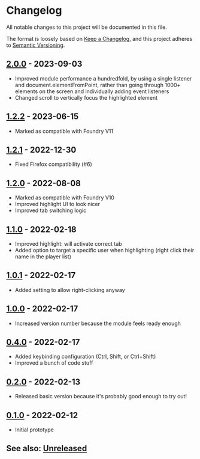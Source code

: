 # Changelog
All notable changes to this project will be documented in this file.

The format is loosely based on [Keep a Changelog](https://keepachangelog.com/en/1.0.0/),
and this project adheres to [Semantic Versioning](https://semver.org/spec/v2.0.0.html).

## [2.0.0] - 2023-09-03
- Improved module performance a hundredfold, by using a single listener and document.elementFromPoint, rather than
going through 1000+ elements on the screen and individually adding event listeners  
- Changed scroll to vertically focus the highlighted element

## [1.2.2] - 2023-06-15
- Marked as compatible with Foundry V11

## [1.2.1] - 2022-12-30
- Fixed Firefox compatibility (#6)

## [1.2.0] - 2022-08-08
- Marked as compatible with Foundry V10
- Improved highlight UI to look nicer
- Improved tab switching logic

## [1.1.0] - 2022-02-18
- Improved highlight: will activate correct tab
- Added option to target a specific user when highlighting (right click their name in the player list)

## [1.0.1] - 2022-02-17
- Added setting to allow right-clicking anyway

## [1.0.0] - 2022-02-17
- Increased version number because the module feels ready enough

## [0.4.0] - 2022-02-17
- Added keybinding configuration (Ctrl, Shift, or Ctrl+Shift)
- Improved a bunch of code stuff

## [0.2.0] - 2022-02-13
- Released basic version because it's probably good enough to try out!

## [0.1.0] - 2022-02-12
- Initial prototype

## See also: [Unreleased]

[0.1.0]: https://github.com/shemetz/remote-highlight-ui/compare/0.1.0...0.1.0
[0.2.0]: https://github.com/shemetz/remote-highlight-ui/compare/0.1.0...0.2.0
[0.4.0]: https://github.com/shemetz/remote-highlight-ui/compare/0.2.0...0.4.0
[1.0.0]: https://github.com/shemetz/remote-highlight-ui/compare/0.4.0...1.0.0
[1.0.1]: https://github.com/shemetz/remote-highlight-ui/compare/1.0.0...1.0.1
[1.1.0]: https://github.com/shemetz/remote-highlight-ui/compare/1.0.1...1.1.0
[1.2.0]: https://github.com/shemetz/remote-highlight-ui/compare/1.1.0...1.2.0
[1.2.1]: https://github.com/shemetz/remote-highlight-ui/compare/1.2.0...1.2.1
[1.2.2]: https://github.com/shemetz/remote-highlight-ui/compare/1.2.1...1.2.2
[2.0.0]: https://github.com/shemetz/remote-highlight-ui/compare/1.2.2...2.0.0
[Unreleased]: https://github.com/shemetz/remote-highlight-ui/compare/2.0.0...HEAD
